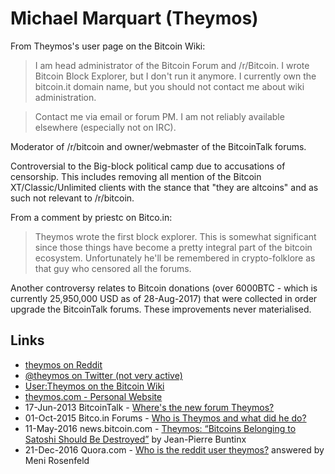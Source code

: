 
# Michael Marquart (Theymos)

From Theymos's user page on the Bitcoin Wiki:

> I am head administrator of the Bitcoin Forum and /r/Bitcoin. I wrote Bitcoin Block Explorer, but I don't run it anymore. I currently own the bitcoin.it domain name, but you should not contact me about wiki administration.

> Contact me via email or forum PM. I am not reliably available elsewhere (especially not on IRC).

Moderator of /r/bitcoin and owner/webmaster of the BitcoinTalk forums.

Controversial to the Big-block political camp due to accusations of censorship. This includes removing all mention of the Bitcoin XT/Classic/Unlimited clients with the stance that "they are altcoins" and as such not relevant to /r/bitcoin.

From a comment by priestc on Bitco.in:

> Theymos wrote the first block explorer. This is somewhat significant since those things have become a pretty integral part of the bitcoin ecosystem. Unfortunately he'll be remembered in crypto-folklore as that guy who censored all the forums.

Another controversy relates to Bitcoin donations (over 6000BTC - which is currently 25,950,000 USD as of 28-Aug-2017) that were collected in order upgrade the BitcoinTalk forums. These improvements never materialised.

## Links

* [theymos on Reddit](https://www.reddit.com/user/theymos/)
* [@theymos on Twitter (not very active)](https://twitter.com/theymos)
* [User:Theymos on the Bitcoin Wiki](https://en.bitcoin.it/wiki/User:Theymos)
* [theymos.com - Personal Website](http://theymos.com/)
* 17-Jun-2013 BitcoinTalk - [Where's the new forum Theymos?](https://bitcointalk.org/index.php?topic=236325.0)
* 01-Oct-2015 Bitco.in Forums - [Who is Theymos and what did he do?](https://bitco.in/forum/threads/who-is-theymos-and-what-did-he-do.87/)
* 11-May-2016 news.bitcoin.com - [Theymos: “Bitcoins Belonging to Satoshi Should Be Destroyed”](https://news.bitcoin.com/theymos-bitcoins-satoshi-destroyed/) by Jean-Pierre Buntinx
* 21-Dec-2016 Quora.com - [Who is the reddit user theymos?](https://www.quora.com/Who-is-the-reddit-user-theymos) answered by Meni Rosenfeld
